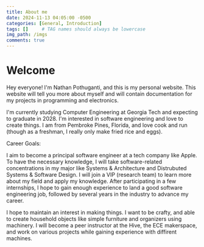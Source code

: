 ```yaml
---
title: About me
date: 2024-11-13 04:05:00 -0500
categories: [General, Introduction]
tags: []     # TAG names should always be lowercase
img_path: /imgs
comments: true
---
```

# Welcome

Hey everyone! I'm Nathan Pothuganti, and this is my personal website. This website will tell you more about myself and will contain documentation for my projects in programming and electronics. 


I'm currently studying Computer Engineering at Georgia Tech and expecting to graduate in 2028. I'm interested in software engineering and love to create things. I am from Pembroke Pines, Florida, and love cook and run (though as a freshman, I really only make fried rice and eggs). 

Career Goals:

I aim to become a principal software engineer at a tech company like Apple. To have the necessary knowledge, I will take software-related concentrations in my major like Systems & Architecture and Distrubuted Systems & Software Design.  I will join a VIP (research team) to learn more about my field and apply my knowledge. After participating in a few internships, I hope to gain enough experience to land a good software engineering job, followed by several years in the industry to advance my career. 

I hope to maintain an interest in making things. I want to be crafty, and able to create household objects like simple furniture and organizers using machinery. I will become a peer instructor at the Hive, the ECE makerspace, and work on various projects while gaining experience with diffirent machines.
